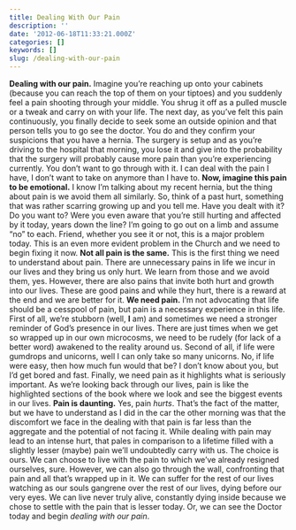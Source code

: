 ```yaml
---
title: Dealing With Our Pain
description: ''
date: '2012-06-18T11:33:21.000Z'
categories: []
keywords: []
slug: /dealing-with-our-pain
---
```

**Dealing with our pain.** Imagine you’re reaching up onto your cabinets (because you can reach the top of them on your tiptoes) and you suddenly feel a pain shooting through your middle. You shrug it off as a pulled muscle or a tweak and carry on with your life. The next day, as you’ve felt this pain continuously, you finally decide to seek some an outside opinion and that person tells you to go see the doctor. You do and they confirm your suspicions that you have a hernia. The surgery is setup and as you’re driving to the hospital that morning, you lose it and give into the probability that the surgery will probably cause more pain than you’re experiencing currently. You don’t want to go through with it. I can deal with the pain I have, I don’t want to take on anymore than I have to.
**Now, imagine this pain to be emotional.** I know I’m talking about my recent hernia, but the thing about pain is we avoid them all similarly. So, think of a past hurt, something that was rather scarring growing up and you tell me. Have you dealt with it? Do you want to? Were you even aware that you’re still hurting and affected by it today, years down the line? I’m going to go out on a limb and assume “no” to each. Friend, whether you see it or not, this is a major problem today. This is an even more evident problem in the Church and we need to begin fixing it now.
**Not all pain is the same.** This is the first thing we need to understand about pain. There are unnecessary pains in life we incur in our lives and they bring us only hurt. We learn from those and we avoid them, yes. However, there are also pains that invite both hurt and growth into our lives. These are good pains and while they hurt, there is a reward at the end and we are better for it.
**We need pain.** I’m not advocating that life should be a cesspool of pain, but pain is a necessary experience in this life. First of all, we’re stubborn (well, **I** am) and sometimes we need a stronger reminder of God’s presence in our lives. There are just times when we get so wrapped up in our own microcosms, we need to be rudely (for lack of a better word) awakened to the reality around us. Second of all, if life were gumdrops and unicorns, well I can only take so many unicorns. No, if life were easy, then how much fun would that be? I don’t know about you, but I’d get bored and fast. Finally, we need pain as it highlights what is seriously important. As we’re looking back through our lives, pain is like the highlighted sections of the book where we look and see the biggest events in our lives.
**Pain is daunting.** Yes, pain _hurts_. That’s the fact of the matter, but we have to understand as I did in the car the other morning was that the discomfort we face in the dealing with that pain is far less than the aggregate and the potential of not facing it. While dealing with pain may lead to an intense hurt, that pales in comparison to a lifetime filled with a slightly lesser (maybe) pain we’ll undoubtedly carry with us.
The choice is ours. We can choose to live with the pain to which we’ve already resigned ourselves, sure. However, we can also go through the wall, confronting that pain and all that’s wrapped up in it. We can suffer for the rest of our lives watching as our souls gangrene over the rest of our lives, dying before our very eyes. We can live never truly alive, constantly dying inside because we chose to settle with the pain that is lesser today. Or, we can see the Doctor today and begin _dealing with our pain_.

